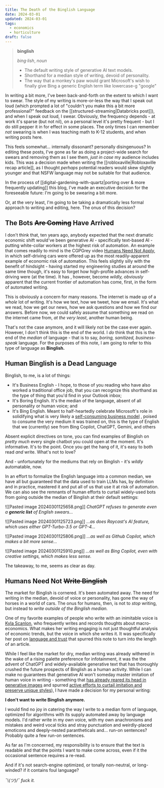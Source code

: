 ```yaml
---
title: The Death of the Binglish Language
date: 2024-03-01
updated: 2024-03-01
tags:
  - economics
  - horticulture
draft: false
---
```

> **binglish**
> 
> *bing·lish*, *noun*
> 
>  - The default writing style of generative AI text models.
>  - Shorthand for a median style of writing, devoid of personality.
>  - The way that a monkey's paw would grant Microsoft's wish to finally give Bing a generic English term like lowercase-g "google"

In writing a bit more, I've been back-and-forth on the extent to which I want to swear. The style of my writing is more-or-less the way that I speak out loud (which prompted a lot of "couldn't you make this a bit more professional?" feedback on the [[structured-streaming|Databricks post]]), and when I speak out loud, I swear. Obviously, the frequency depends - at work it's sparse (but not nil), on a personal level it's pretty frequent - but I do still pepper it in for effect in some places. The only times I can remember *not* swearing is when I was teaching math to K-12 students, and when writing posts here.

This feels somewhat... internally dissonant? personally disingenuous? In editing these posts, I've gone as far as doing a project-wide search for swears and removing them as I see them, *just in case* my audience includes kids. This was a decision made when writing the [[robloxaville|Robloxaville recap article]], as I thought *perhaps* potential readers would skew slightly younger and that NSFW language may not be suitable for that audience.

In the process of [[digital-gardening-with-quartz|porting over & more frequently updating]] this blog, I've made an executive decision for the foreseeable future: I'm going to be swearing a bit more.

Or, at the very least, I'm going to be taking a dramatically less formal approach to writing and editing, here. The onus of this decision?

## The Bots ~~Are Coming~~ Have Arrived

I don't think that, ten years ago, anybody expected that the next dramatic economic shift would've been generative AI - specifically text-based AI - putting white-collar workers at the highest risk of automation. An example that comes readily to mind is the CGPGrey video [Humans Need Not Apply](https://www.youtube.com/watch?v=7Pq-S557XQU), in which self-driving cars were offered up as the most readily-apparent example of economic risk of automation. This feels slightly silly with the benefit of hindsight - having started my engineering studies at around the same time though, it's easy to forget how high-profile advances in self-driving were (at the time). It has , however, become *wildly, obviously* apparent that the current frontier of automation has come, first, in the form of automated writing.

This is obviously a concern for many reasons. The internet is made up of a *whole* lot of writing. It's how we text, how we tweet, how we email. It's what we read, how we get our news, how we ask questions and how we find our answers. Before now, we could safely assume that something we read on the internet came from, *at the very least*, another human being.

That's not the case anymore, and it will likely not be the case ever again. However, I don't think this is the end of the world. I *do* think that this is the end of the *median* of language - that is to say, *boring, sanitized, business-speak* language. For the purposes of this note, I am going to refer to this type of language as **Binglish.**

## Human Binglish is a Dead Language

Binglish, to me, is a lot of things:

- It's Business English - I hope, to those of you reading who have also worked a traditional office job, that you can recognize this shorthand as the type of thing that you'd find in your Outlook inbox;
- It's Boring English. It's the median of the language, absent of all personality or human voice; and
- It's Bing English. Meant to half-heartedly celebrate Microsoft's role in solidifying what is very likely a [self-consuming business model](https://www.youtube.com/watch?v=Si_mGxIzHlU) , poised to consume the very medium it was trained on, this is the type of English that we (currently) see from Bing Copilot, ChatGPT, Gemini, and others

Absent explicit directives on tone, you can find examples of Binglish on *pretty much* every single chatbot you could open at the moment. It's informative. It's to the point. Once you get the hang of it, it's easy to both read *and* write. What's not to love?

And - unfortunately for the mediums that rely on Binglish - it's *wildly* automatable, now.

In an effort to formalize the English language into a common median, we have all but guaranteed that the data used to train LLMs has, by definition and in practice, mastered it and put all of us that use it at risk of automation. We can also see the remnants of human efforts to curtail widely-used bots from going outside the median of Binglish at their default settings:

![[Pasted image 20240301125658.png]]
*ChatGPT refuses to generate even a **generic list** of English swears...*

![[Pasted image 20240301125723.png]]
*...as does Raycast's AI feature, which uses either GPT-Turbo-3.5 or GPT-4...*

![[Pasted image 20240301125806.png]]
*...as well as Github Copilot, which makes a bit more sense...*

![[Pasted image 20240301125910.png]]
*...as well as Bing Copilot, even with creative settings, which makes less sense.*

The takeaway, to me, seems as clear as day.

## Humans Need Not ~~Write Binglish~~

The market for Binglish is cornered. It's been automated away. The need for writing in the median, devoid of voice or personality, has gone the way of horses in a world of cars. The onus for humans, then, is not to *stop* writing, but instead to *write outside of the Binglish median.*

One of my favorite examples of people who write with an inimitable voice is [Kyla Scanlon](https://substack.com/@kyla), who frequently writes and records thoughts about macro-economics. What makes her writing engaging is not just thoughtful analysis of economic trends, but the voice in which she writes it. It was specifically her post on [language and trust](https://kyla.substack.com/p/why-we-dont-trust-each-other-anymore) that spurred this note to turn into the length of an article.

While I feel like the market for dry, median writing was already withered in the wake of a rising palette preference for infotainment, it was the the advent of ChatGPT and widely-available generative text that has thoroughly crushed the future prospects of Binglish as a human activity. While I can make no guarantees that generative AI won't someday master imitation of human voice in writing - something that [has already reared its head in generative images](https://www.nytimes.com/2022/12/31/opinion/sarah-andersen-how-algorithim-took-my-work.html) and spurred [active efforts to curtail imitation and preserve unique styles](https://glaze.cs.uchicago.edu/index.html)), I have made a decision for my personal writing:

**I don't want to write Binglish anymore.**

I would find no joy in catering the way I write to a median form of language, optimized for algorithms with its supply automated away by language models. I'd rather write in my own voice, with my own anachronisms and mistakes and weird vocal ticks and stray punctuation and weirdly-placed emoticons and deeply-nested parantheticals and... run-on sentences? Probably quite a few run-on sentences.

As far as I'm concerned, my responsibility is to ensure that the text is readable and that the points I want to make come across, even if it the occasional sentence requires a re-read.

And if it's not search-engine optimized, or tonally non-neutral, or long-winded? if it contains foul language?

*¯\\_(ツ)_/¯ fuck it.*